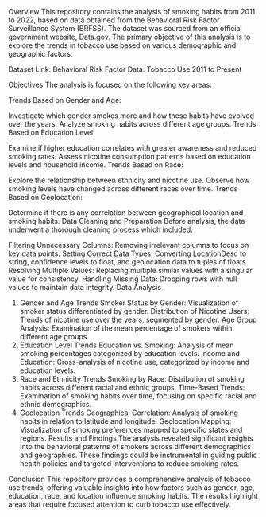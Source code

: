 Overview
This repository contains the analysis of smoking habits from 2011 to 2022, based on data obtained from the Behavioral Risk Factor Surveillance System (BRFSS). The dataset was sourced from an official government website, Data.gov. The primary objective of this analysis is to explore the trends in tobacco use based on various demographic and geographic factors.

Dataset Link:
Behavioral Risk Factor Data: Tobacco Use 2011 to Present

Objectives
The analysis is focused on the following key areas:

Trends Based on Gender and Age:

Investigate which gender smokes more and how these habits have evolved over the years.
Analyze smoking habits across different age groups.
Trends Based on Education Level:

Examine if higher education correlates with greater awareness and reduced smoking rates.
Assess nicotine consumption patterns based on education levels and household income.
Trends Based on Race:

Explore the relationship between ethnicity and nicotine use.
Observe how smoking levels have changed across different races over time.
Trends Based on Geolocation:

Determine if there is any correlation between geographical location and smoking habits.
Data Cleaning and Preparation
Before analysis, the data underwent a thorough cleaning process which included:

Filtering Unnecessary Columns: Removing irrelevant columns to focus on key data points.
Setting Correct Data Types: Converting LocationDesc to string, confidence levels to float, and geolocation data to tuples of floats.
Resolving Multiple Values: Replacing multiple similar values with a singular value for consistency.
Handling Missing Data: Dropping rows with null values to maintain data integrity.
Data Analysis
1. Gender and Age Trends
Smoker Status by Gender: Visualization of smoker status differentiated by gender.
Distribution of Nicotine Users: Trends of nicotine use over the years, segmented by gender.
Age Group Analysis: Examination of the mean percentage of smokers within different age groups.
2. Education Level Trends
Education vs. Smoking: Analysis of mean smoking percentages categorized by education levels.
Income and Education: Cross-analysis of nicotine use, categorized by income and education levels.
3. Race and Ethnicity Trends
Smoking by Race: Distribution of smoking habits across different racial and ethnic groups.
Time-Based Trends: Examination of smoking habits over time, focusing on specific racial and ethnic demographics.
4. Geolocation Trends
Geographical Correlation: Analysis of smoking habits in relation to latitude and longitude.
Geolocation Mapping: Visualization of smoking preferences mapped to specific states and regions.
Results and Findings
The analysis revealed significant insights into the behavioral patterns of smokers across different demographics and geographies. These findings could be instrumental in guiding public health policies and targeted interventions to reduce smoking rates.

Conclusion
This repository provides a comprehensive analysis of tobacco use trends, offering valuable insights into how factors such as gender, age, education, race, and location influence smoking habits. The results highlight areas that require focused attention to curb tobacco use effectively.
